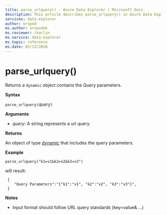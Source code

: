 ```yaml
---
title: parse_urlquery() - Azure Data Explorer | Microsoft Docs
description: This article describes parse_urlquery() in Azure Data Explorer.
services: data-explorer
author: orspod
ms.author: orspodek
ms.reviewer: rkarlin
ms.service: data-explorer
ms.topic: reference
ms.date: 02/13/2020
---
```

# parse_urlquery()

Returns a `dynamic` object contains the Query parameters.

**Syntax**

`parse_urlquery(`*query*`)`

**Arguments**

* *query*: A string represents a url query.

**Returns**

An object of type [dynamic](./scalar-data-types/dynamic.md) that includes the query parameters.

**Example**

```kusto
parse_urlquery("k1=v1&k2=v2&k3=v3")
```

will result:

```kusto
 {
 	"Query Parameters":"{"k1":"v1", "k2":"v2", "k3":"v3"}",
 }
```

**Notes**

* Input format should follow URL query standards (key=value& ...)
 